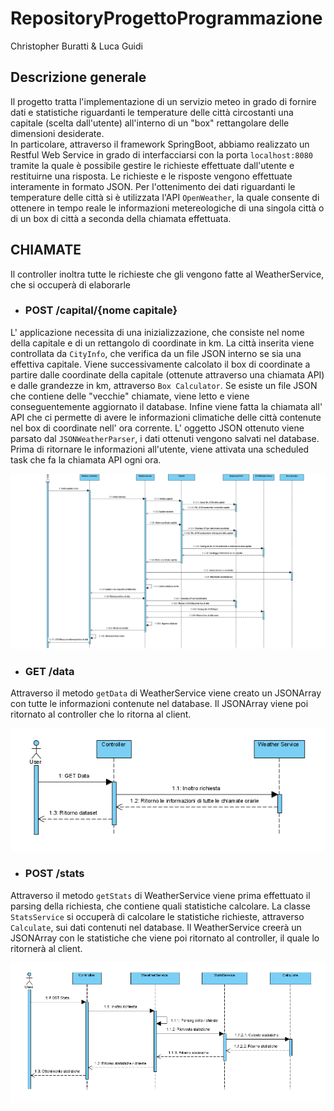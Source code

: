 # RepositoryProgettoProgrammazione
Christopher Buratti & Luca Guidi

## Descrizione generale
Il progetto tratta l'implementazione di un servizio meteo in grado di fornire dati e statistiche riguardanti le temperature delle città circostanti una capitale (scelta dall'utente) all'interno di un "box" rettangolare delle dimensioni desiderate.   
In particolare, attraverso il framework SpringBoot, abbiamo realizzato un Restful Web Service in grado di interfacciarsi con la porta `localhost:8080` tramite la quale è possibile gestire le richieste effettuate dall'utente e restituirne una risposta. Le richieste e le risposte vengono effettuate interamente in formato JSON.
Per l'ottenimento dei dati riguardanti le temperature delle città si è utilizzata l'API `OpenWeather`, la quale consente di ottenere in tempo reale le informazioni metereologiche di una singola città o di un box di città a seconda della chiamata effettuata.

## CHIAMATE
Il controller inoltra tutte le richieste che gli vengono fatte al WeatherService, che si occuperà di elaborarle

* ### **POST /capital/{nome capitale}**
L' applicazione necessita di una inizializzazione, che consiste nel nome della capitale e di un rettangolo di coordinate in km.
La città inserita viene controllata da `CityInfo`, che verifica da un file JSON interno se sia una effettiva capitale.
Viene successivamente calcolato il box di coordinate a partire dalle coordinate della capitale (ottenute attraverso una chiamata API) e dalle grandezze in km, attraverso `Box Calculator`.
Se esiste un file JSON che contiene delle "vecchie" chiamate, viene letto e viene conseguentemente aggiornato il database.
Infine viene fatta la chiamata all' API che ci permette di avere le informazioni climatiche delle città contenute nel box di coordinate nell' ora corrente.
L' oggetto JSON ottenuto viene parsato dal `JSONWeatherParser`, i dati ottenuti vengono salvati nel database.
Prima di ritornare le informazioni all'utente, viene attivata una scheduled task che fa la chiamata API ogni ora.

<img src="https://github.com/Buratti-Guidi/RepositoryProgettoProgrammazione/blob/main/InizializationSeq.png?raw=true">

* ### **GET /data**
Attraverso il metodo `getData` di WeatherService viene creato un JSONArray con tutte le informazioni contenute nel database.
Il JSONArray viene poi ritornato al controller che lo ritorna al client.

<img src="https://github.com/Buratti-Guidi/RepositoryProgettoProgrammazione/blob/main/GetDataSeq.png?raw=true">

* ### **POST /stats**
Attraverso il metodo `getStats` di WeatherService viene prima effettuato il parsing della richiesta, che contiene quali statistiche calcolare.
La classe `StatsService` si occuperà di calcolare le statistiche richieste, attraverso `Calculate`, sui dati contenuti nel database.
Il WeatherService creerà un JSONArray con le statistiche che viene poi ritornato al controller, il quale lo ritornerà al client.

<img src="https://github.com/Buratti-Guidi/RepositoryProgettoProgrammazione/blob/main/PostStatsSeq.png?raw=true">
